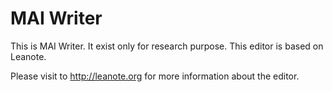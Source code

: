 # MAI Writer

This is MAI Writer. It exist only for research purpose. This editor is based on Leanote. 


Please visit to http://leanote.org for more information about the editor.

